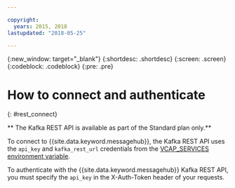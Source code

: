 ```yaml
---

copyright:
  years: 2015, 2018
lastupdated: "2018-05-25"

---
```


{:new_window: target="_blank"}
{:shortdesc: .shortdesc}
{:screen: .screen}
{:codeblock: .codeblock}
{:pre: .pre}

# How to connect and authenticate
{: #rest_connect}

** The Kafka REST API is available as part of the Standard plan only.**
<br/>

To connect to {{site.data.keyword.messagehub}}, the Kafka REST API uses the <code>api_key</code> and <code>kafka_rest_url</code>
credentials from the [VCAP_SERVICES environment variable](/docs/services/MessageHub/messagehub071.html).

To authenticate with the {{site.data.keyword.messagehub}} Kafka REST API, you must specify the <code>api_key</code> in the X-Auth-Token header of your requests.
